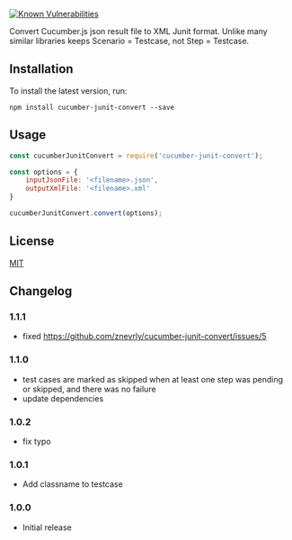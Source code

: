 <a href="https://snyk.io/test/github/znevrly/cucumber-junit-convert"><img src="https://snyk.io/test/github/znevrly/cucumber-junit-convert/badge.svg" alt="Known Vulnerabilities" data-canonical-src="https://snyk.io/test/github/znevrly/cucumber-junit-convert" style="max-width:100%;"></a>


Convert Cucumber.js json result file to XML Junit format. Unlike many similar libraries keeps Scenario = Testcase, not Step = Testcase.

Installation
------------

To install the latest version, run:

    npm install cucumber-junit-convert --save

Usage
-----

```JavaScript
const cucumberJunitConvert = require('cucumber-junit-convert');

const options = {
    inputJsonFile: '<filename>.json',
    outputXmlFile: '<filename>.xml'
}

cucumberJunitConvert.convert(options);

```

License
-------

[MIT](LICENSE)

Changelog
---------
### 1.1.1
- fixed https://github.com/znevrly/cucumber-junit-convert/issues/5

### 1.1.0
- test cases are marked as skipped when at least one step was pending or skipped, and there was no failure
- update dependencies

### 1.0.2
- fix typo

### 1.0.1
- Add classname to testcase

### 1.0.0
- Initial release
